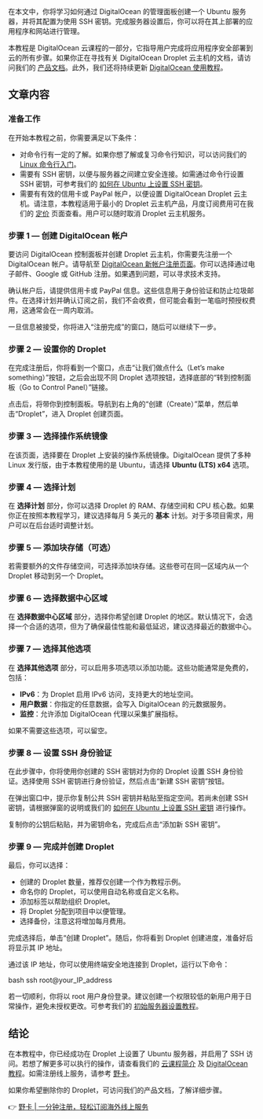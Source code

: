 在本文中，你将学习如何通过 DigitalOcean 的管理面板创建一个 Ubuntu 服务器，并将其配置为使用 SSH 密钥。完成服务器设置后，你可以将在其上部署的应用程序和网站进行管理。

本教程是 DigitalOcean 云课程的一部分，它指导用户完成将应用程序安全部署到云的所有步骤。如果你正在寻找有关 DigitalOcean Droplet 云主机的文档，请访问我们的 [产品文档](https://www.digitalocean.com/docs/droplets/how-to/create/)。此外，我们还将持续更新 [DigitalOcean 使用教程](https://space.bilibili.com/3546568420493615)。

## 文章内容

### 准备工作

在开始本教程之前，你需要满足以下条件：

- 对命令行有一定的了解。如果你想了解或复习命令行知识，可以访问我们的 [Linux 命令行入门](https://www.digitalocean.com/community/tutorials/a-linux-command-line-primer)。
- 需要有 SSH 密钥，以便与服务器之间建立安全连接。如需通过命令行设置 SSH 密钥，可参考我们的 [如何在 Ubuntu 上设置 SSH 密钥](https://www.digitalocean.com/community/tutorials/how-to-set-up-ssh-keys-on-ubuntu-20-04)。
- 需要有有效的信用卡或 PayPal 帐户，以便设置 DigitalOcean Droplet 云主机。请注意，本教程适用于最小的 Droplet 云主机产品，月度订阅费用可在我们的 [定价](https://www.digitalocean.com/pricing/) 页面查看。用户可以随时取消 Droplet 云主机服务。

### 步骤 1 — 创建 DigitalOcean 帐户

要访问 DigitalOcean 控制面板并创建 Droplet 云主机，你需要先注册一个 DigitalOcean 帐户。请导航至 [DigitalOcean 新帐户注册页面](https://www.digitalocean.com/?refcode=db9b35360821)。你可以选择通过电子邮件、Google 或 GitHub 注册。如果遇到问题，可以寻求技术支持。

确认帐户后，请提供信用卡或 PayPal 信息。这些信息用于身份验证和防止垃圾邮件。在选择计划并确认订阅之前，我们不会收费，但可能会看到一笔临时预授权费用，这通常会在一周内取消。

一旦信息被接受，你将进入“注册完成”的窗口，随后可以继续下一步。

### 步骤 2 — 设置你的 Droplet

在完成注册后，你将看到一个窗口，点击“让我们做点什么（Let’s make something）”按钮，之后会出现不同 Droplet 选项按钮，选择底部的“转到控制面板（Go to Control Panel）”链接。

点击后，将带你到控制面板。导航到右上角的“创建（Create）”菜单，然后单击“Droplet”，进入 Droplet 创建页面。

### 步骤 3 — 选择操作系统镜像

在该页面，选择要在 Droplet 上安装的操作系统镜像。DigitalOcean 提供了多种 Linux 发行版，由于本教程使用的是 Ubuntu，请选择 **Ubuntu (LTS) x64** 选项。

### 步骤 4 — 选择计划

在 **选择计划** 部分，你可以选择 Droplet 的 RAM、存储空间和 CPU 核心数。如果你正在按照本教程学习，建议选择每月 5 美元的 **基本** 计划。对于多项目需求，用户可以在后台适时调整计划。

### 步骤 5 — 添加块存储（可选）

若需要额外的文件存储空间，可选择添加块存储。这些卷可在同一区域内从一个 Droplet 移动到另一个 Droplet。

### 步骤 6 — 选择数据中心区域

在 **选择数据中心区域** 部分，选择你希望创建 Droplet 的地区。默认情况下，会选择一个合适的选项，但为了确保最佳性能和最低延迟，建议选择最近的数据中心。

### 步骤 7 — 选择其他选项

在 **选择其他选项** 部分，可以启用多项选项以添加功能。这些功能通常是免费的，包括：

- **IPv6**：为 Droplet 启用 IPv6 访问，支持更大的地址空间。
- **用户数据**：你指定的任意数据，会写入 DigitalOcean 的元数据服务。
- **监控**：允许添加 DigitalOcean 代理以采集扩展指标。

如果不需要这些选项，可以留空。

### 步骤 8 — 设置 SSH 身份验证

在此步骤中，你将使用你创建的 SSH 密钥对为你的 Droplet 设置 SSH 身份验证。选择使用 SSH 密钥进行身份验证，然后点击“新建 SSH 密钥”按钮。

在弹出窗口中，提示你复制公共 SSH 密钥并粘贴至指定空间。若尚未创建 SSH 密钥，请根据弹窗的说明或我们的 [如何在 Ubuntu 上设置 SSH 密钥](https://www.digitalocean.com/community/tutorials/how-to-set-up-ssh-keys-on-ubuntu-20-04) 进行操作。

复制你的公钥后粘贴，并为密钥命名，完成后点击“添加新 SSH 密钥”。

### 步骤 9 — 完成并创建 Droplet

最后，你可以选择：

- 创建的 Droplet 数量，推荐仅创建一个作为教程示例。
- 命名你的 Droplet，可以使用自动名称或自定义名称。
- 添加标签以帮助组织 Droplet。
- 将 Droplet 分配到项目中以便管理。
- 选择备份，注意这将增加每月费用。

完成选择后，单击“创建 Droplet”。随后，你将看到 Droplet 创建进度，准备好后将显示其 IP 地址。

通过该 IP 地址，你可以使用终端安全地连接到 Droplet，运行以下命令：

bash
ssh root@your_IP_address


若一切顺利，你将以 root 用户身份登录。建议创建一个权限较低的新用户用于日常操作，避免未授权更改。可参考我们的 [初始服务器设置教程](https://www.digitalocean.com/community/tutorials/initial-server-setup-with-ubuntu)。

## 结论

在本教程中，你已经成功在 Droplet 上设置了 Ubuntu 服务器，并启用了 SSH 访问。若想了解更多可以执行的操作，请查看我们的 [云课程简介](https://www.digitalocean.com/community/tutorials) 及 [DigitalOcean 教程](https://www.aidroplet.cn/blog/tutorial/)。如需注册线上服务，请参考 [野卡](https://bit.ly/bewildcard)。

如果你希望删除你的 Droplet，可访问我们的产品文档，了解详细步骤。

👉 [野卡 | 一分钟注册，轻松订阅海外线上服务](https://bit.ly/bewildcard)